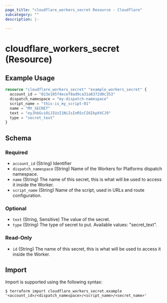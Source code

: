 ```yaml
---
page_title: "cloudflare_workers_secret Resource - Cloudflare"
subcategory: ""
description: |-
  
---
```


# cloudflare_workers_secret (Resource)



## Example Usage

```terraform
resource "cloudflare_workers_secret" "example_workers_secret" {
  account_id = "023e105f4ecef8ad9ca31a8372d0c353"
  dispatch_namespace = "my-dispatch-namespace"
  script_name = "this-is_my_script-01"
  name = "MY_SECRET"
  text = "eyJhbGciOiJIUzI1NiIsInR5cCI6IkpXVCJ9"
  type = "secret_text"
}
```

<!-- schema generated by tfplugindocs -->
## Schema

### Required

- `account_id` (String) Identifier
- `dispatch_namespace` (String) Name of the Workers for Platforms dispatch namespace.
- `name` (String) The name of this secret, this is what will be used to access it inside the Worker.
- `script_name` (String) Name of the script, used in URLs and route configuration.

### Optional

- `text` (String, Sensitive) The value of the secret.
- `type` (String) The type of secret to put.
Available values: "secret_text".

### Read-Only

- `id` (String) The name of this secret, this is what will be used to access it inside the Worker.

## Import

Import is supported using the following syntax:

```shell
$ terraform import cloudflare_workers_secret.example '<account_id>/<dispatch_namespace>/<script_name>/<secret_name>'
```

